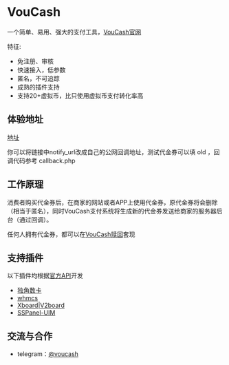 VouCash
===========

一个简单、易用、强大的支付工具，[VouCash官网](https://voucash.com/)

特征:
- 免注册、审核
- 快速接入，低参数
- 匿名，不可追踪
- 成熟的插件支持
- 支持20+虚拟币，比只使用虚拟币支付转化率高

体验地址
------
[地址](https://voucash.com/api/payment?amount=30&currency=CNY&order_id=15b8388d&notify_url=http:/localhost/payment/notify/voucash)

你可以将链接中notify_url改成自己的公网回调地址，测试代金券可以填 old ，回调代码参考 callback.php

工作原理
------

消费者购买代金券后，在商家的网站或者APP上使用代金券，原代金券将会删除（相当于匿名），同时VouCash支付系统将生成新的代金券发送给商家的服务器后台（通过回调）。

任何人拥有代金券，都可以在[VouCash赎回](https://voucash.com/zh/redeem)套现

支持插件
------

以下插件均根据[官方API](https://voucash.com/cn/merchant)开发

- [独角数卡](https://github.com/voucash/dujiaoka)
- [whmcs](https://github.com/voucash/whmcs)
- [Xboard|V2board](https://github.com/voucash/v2board)
- [SSPanel-UIM](https://github.com/voucash/sspanel-uim)

交流与合作
------

 - telegram：[@voucash](https://t.me/voucash)
